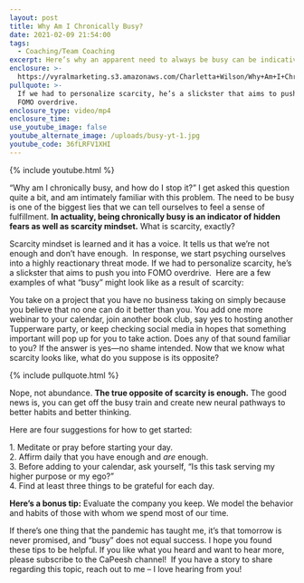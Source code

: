 ```yaml
---
layout: post
title: Why Am I Chronically Busy?
date: 2021-02-09 21:54:00
tags:
  - Coaching/Team Coaching
excerpt: Here’s why an apparent need to always be busy can be indicative of scarcity.
enclosure: >-
  https://vyralmarketing.s3.amazonaws.com/Charletta+Wilson/Why+Am+I+Chronically+Busy_.mp4
pullquote: >-
  If we had to personalize scarcity, he’s a slickster that aims to push you into
  FOMO overdrive.
enclosure_type: video/mp4
enclosure_time:
use_youtube_image: false
youtube_alternate_image: /uploads/busy-yt-1.jpg
youtube_code: 36fLRFV1XHI
---
```


{% include youtube.html %}

“Why am I chronically busy, and how do I stop it?” I get asked this question quite a bit, and am intimately familiar with this problem. The need to be busy is one of the biggest lies that we can tell ourselves to feel a sense of fulfillment.&nbsp;**In actuality, being chronically busy is an indicator of hidden fears as well as scarcity mindset.**&nbsp;What is scarcity, exactly?&nbsp;

Scarcity mindset is learned and it has a voice. It tells us that we’re not enough and don’t have enough.&nbsp; In response, we start psyching ourselves into a highly reactionary threat mode. If we had to personalize scarcity, he’s a slickster that aims to push you into FOMO overdrive.&nbsp; Here are a few examples of what “busy” might look like as a result of scarcity:&nbsp;

You take on a project that you have no business taking on simply because you believe that no one can do it better than you. You add one more webinar to your calendar, join another book club, say yes to hosting another Tupperware party, or keep checking social media in hopes that something important will pop up for you to take action. Does any of that sound familiar to you? If the answer is yes—no shame intended. Now that we know what scarcity looks like, what do you suppose is its opposite?

{% include pullquote.html %}

Nope, not abundance.&nbsp;**The true opposite of scarcity is enough.**&nbsp;The good news is, you can get off the busy train and create new neural pathways to better habits and better thinking.

Here are four suggestions for how to get started:&nbsp;

1\. Meditate or pray before starting your day.&nbsp;<br>2\. Affirm daily that you have enough and&nbsp;*are*&nbsp;enough.&nbsp;<br>3\. Before adding to your calendar, ask yourself, “Is this task serving my higher purpose or my ego?”<br>4\. Find at least three things to be grateful for each day.&nbsp;

**Here’s a bonus tip:**&nbsp;Evaluate the company you keep. We model the behavior and habits of those with whom we spend most of our time.

If there’s one thing that the pandemic has taught me, it’s that tomorrow is never promised, and “busy” does not equal success. I hope you found these tips to be helpful. If you like what you heard and want to hear more, please subscribe to the CaPeesh channel\! &nbsp;If you have a story to share regarding this topic, reach out to me – I love hearing from you\!
